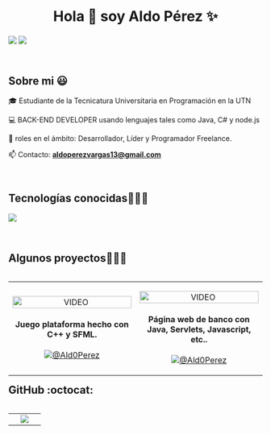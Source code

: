 <h1 align="center">Hola 👋  soy Aldo Pérez ✨ </h1> 

<p align="left">
<a href="https://www.linkedin.com/in/ald0perez" target="blank"><img align="center" src="https://img.shields.io/badge/LinkedIn-0077B5?style=for-the-badge&logo=linkedin&logoColor=white"/></a>
<a href = "mailto:aldoperezvargas13@gmail.com" target="blank"><img align="center" src="https://img.shields.io/badge/Gmail-D14836?style=for-the-badge&logo=gmail&logoColor=white"/></a>
  </p>
<br>
<h2>Sobre mi 😃</h2>
<!--Intro start-->

<p align="left">
🎓 Estudiante de la Tecnicatura Universitaria en Programación en la UTN

💻 BACK-END DEVELOPER usando lenguajes tales como Java, C# y node.js

📝 roles en el ámbito: Desarrollador, Líder y Programador Freelance.

📫 Contacto: **aldoperezvargas13@gmail.com**
<!--Intro end-->
  </p>
<br>

<h2 >Tecnologías conocidas👨🏻‍💻</h2>
<!--tech stack icons-->
<p align="left">
  <a href="https://skillicons.dev">
    <img src="https://skillicons.dev/icons?i=cs,cpp,java,php,dotnet,css,html,js,nodejs,mysql,git,github,postman,eclipse,vscode,bash,ps&perline=12" />
  </a>
</p>
<br>
<!-------------------------->
<div id="proyectos">
<h2 >Algunos proyectos👨🏻‍💻</h2>

<table align="left" >
<tr border="none">
<td width="25%" align="center">
    <p align="center">
     <a href="https://github.com/Ald0Perez/Echoes-of-Loss" title="Go to Source">
        <img align="center" width=100% src="https://media.licdn.com/dms/image/v2/D4D22AQH2sONJFMGwgg/feedshare-shrink_2048_1536/B4DZjtX07MGkAw-/0/1756329105425?e=1759363200&v=beta&t=KY7uI4fA50BEVJcfUKUUOVl9MffWJ5yITczQvbJqoas"   alt="VIDEO" /></a>
      </p>
    <p align="center">
		<h4>Juego plataforma hecho con C++ y SFML.</h4>
	<a href="https://github.com/Ald0Perez/Echoes-of-Loss" target="blank"><img align="center" src="https://img.shields.io/badge/GitHub-100000?style=for-the-badge&logo=github&logoColor=white" alt="@Ald0Perez" /></a>
    </p>       
</td>

  <td width="25%" align="center">
    <p align="center">
     <a href="https://github.com/Ald0Perez/Banco-Wellington" title="Go to Source">
        <img align="center" width=100% src="https://media.licdn.com/dms/image/v2/D4D2DAQEwJ6aYid8jlw/profile-treasury-image-shrink_800_800/B4DZiCp_H2H8Ag-/0/1754538701815?e=1757044800&v=beta&t=EA7mlbcMTw7R_ulsoo0xvFLCMd40tkFqPpQ6L1kO18g"   alt="VIDEO" /></a>
      </p>
    <p align="center">
		<h4>Página web de banco con Java, Servlets, Javascript, etc..</h4>
      <a href="https://github.com/Ald0Perez/Banco-Wellington" target="blank"><img align="center" src="https://img.shields.io/badge/GitHub-100000?style=for-the-badge&logo=github&logoColor=white" alt="@Ald0Perez" /></a>
    </p>       
</td>

</tr>
</table>
  </div>
<br>
<br><br>
<br>
<br><br><br>
<br><br>


<h2>GitHub :octocat:</h2>
<!--- stats & Trophy (start) -->
<p align="center">
  <!--- stats (start) -->
<table align="left">
<tr border="none">
<td width="50%" align="center">

  <img  align="center"  src="https://github-readme-stats-anuraghazra1.vercel.app/api/top-langs/?username=Ald0Perez&theme=dark&hide_border=false&no-bg=true&no-frame=true&langs_count=10"/>

  </td>
</tr>
</table>
<!--- stats (end) -->

</p>        
<!--- stats (end) -->
